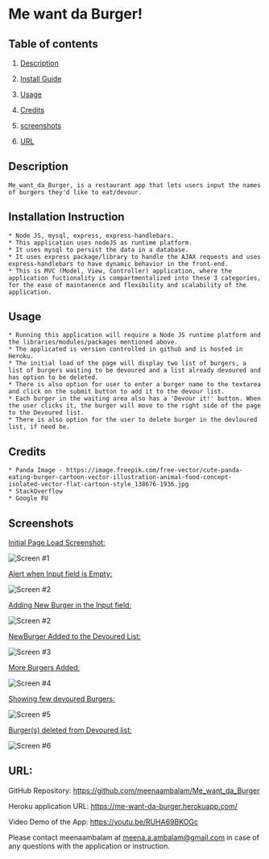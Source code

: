 # Me want da Burger!

## Table of contents

1. [Description](#description)

2. [Install Guide](#install)

3. [Usage](#usage)

4. [Credits](#credits)

5. [screenshots](#screenshots)

6. [URL](#url)
        
<div id="description"/>
        
## Description
```
Me_want_da_Burger, is a restaurant app that lets users input the names of burgers they'd like to eat/devour.
```
        
<div id="install"/>
        
## Installation Instruction
```
* Node JS, mysql, express, express-handlebars. 
* This application uses nodeJS as runtime platform. 
* It uses mysql to persist the data in a database. 
* It uses express package/library to handle the AJAX requests and uses express-handlebars to have dynamic behavior in the front-end. 
* This is MVC (Model, View, Controller) application, where the application fuctionality is compartmentalized into these 3 categories, for the ease of maintanence and flexibility and scalability of the application.
```
        
<div id="usage"/>
        
## Usage
```
* Running this application will require a Node JS runtime platform and the libraries/modules/packages mentioned above. 
* The applicated is version controlled in github and is hosted in Heroku. 
* The initial load of the page will display two list of burgers, a list of burgers waiting to be devoured and a list already devoured and has option to be deleted. 
* There is also option for user to enter a burger name to the textarea and click on the submit button to add it to the devour list. 
* Each burger in the waiting area also has a 'Devour it!' button. When the user clicks it, the burger will move to the right side of the page to the Devoured list. 
* There is also option for the user to delete burger in the devloured list, if need be.
```

<div id="credits"/>
        
## Credits
```
* Panda Image - https://image.freepik.com/free-vector/cute-panda-eating-burger-cartoon-vector-illustration-animal-food-concept-isolated-vector-flat-cartoon-style_138676-1936.jpg
* StackOverflow
* Google FU
```       
       
<div id="screenshots"/>
        
## Screenshots

<ins>Initial Page Load Screenshot:</ins>

![Screen #1](./public/assets/img/Initial_Page_Load_Screenshot.PNG)

<ins>Alert when Input field is Empty:</ins>

![Screen #2](./public/assets/img/Error_when_empty_input.PNG)

<ins>Adding New Burger in the Input field:</ins>

![Screen #2](./public/assets/img/Adding_NewBurger_Screenshot.PNG)

<ins>NewBurger Added to the Devoured List:</ins>

![Screen #3](./public/assets/img/NewBurger_Added_Screenshot.PNG)

<ins>More Burgers Added:</ins>

![Screen #4](./public/assets/img/MoreBurgers_Added.PNG)

<ins>Showing few devoured Burgers:</ins>

![Screen #5](./public/assets/img/Screenshot_Showing_few_devoured_burgers.PNG)

<ins>Burger(s) deleted from Devoured list:</ins>

![Screen #6](./public/assets/img/Screenshot_showing_deleted_burger_from_devoured_list.PNG)

      
      
<div id="url"/>
        
## URL:

GitHub Repository: https://github.com/meenaambalam/Me_want_da_Burger

Heroku application URL: https://me-want-da-burger.herokuapp.com/

Video Demo of the App: https://youtu.be/RUHA69BKOGc

Please contact meenaambalam at [meena.a.ambalam@gmail.com](mailto:meena.a.ambalam@gmail.com?subject=Github) in case of any questions with the application or instruction.
